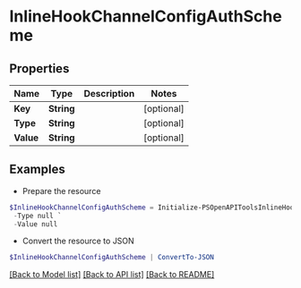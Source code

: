 # InlineHookChannelConfigAuthScheme
## Properties

Name | Type | Description | Notes
------------ | ------------- | ------------- | -------------
**Key** | **String** |  | [optional] 
**Type** | **String** |  | [optional] 
**Value** | **String** |  | [optional] 

## Examples

- Prepare the resource
```powershell
$InlineHookChannelConfigAuthScheme = Initialize-PSOpenAPIToolsInlineHookChannelConfigAuthScheme  -Key null `
 -Type null `
 -Value null
```

- Convert the resource to JSON
```powershell
$InlineHookChannelConfigAuthScheme | ConvertTo-JSON
```

[[Back to Model list]](../README.md#documentation-for-models) [[Back to API list]](../README.md#documentation-for-api-endpoints) [[Back to README]](../README.md)

